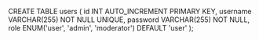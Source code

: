 CREATE TABLE users (
    id INT AUTO_INCREMENT PRIMARY KEY,
    username VARCHAR(255) NOT NULL UNIQUE,
    password VARCHAR(255) NOT NULL,
    role ENUM('user', 'admin', 'moderator') DEFAULT 'user'
);
